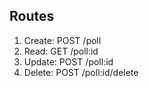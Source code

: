 ## Routes

1.	Create: POST /poll
2.	Read: GET /poll:id
3.	Update: POST /poll:id
4.	Delete: POST /poll:id/delete

